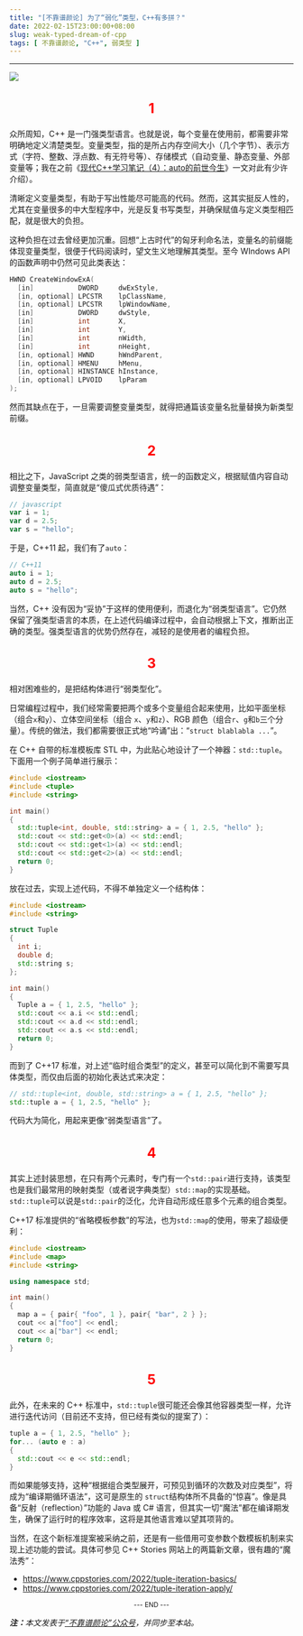 ```yaml
---
title: "[不靠谱颜论] 为了“弱化”类型，C++有多拼？"
date: 2022-02-15T23:00:00+08:00
slug: weak-typed-dream-of-cpp
tags: [ 不靠谱颜论, "C++", 弱类型 ]
---
```


---

<img src="/images/2022-02-15/code.png" style="max-width:400px"/>

<h2 style="text-align:center;color:red;font-size:24px">1</h2>

众所周知，C++ 是一门强类型语言。也就是说，每个变量在使用前，都需要非常明确地定义清楚类型。变量类型，指的是所占内存空间大小（几个字节）、表示方式（字符、整数、浮点数、有无符号等）、存储模式（自动变量、静态变量、外部变量等；我在之前《[现代C++学习笔记（4）：auto的前世今生]()》一文对此有少许介绍）。

清晰定义变量类型，有助于写出性能尽可能高的代码。然而，这其实挺反人性的，尤其在变量很多的中大型程序中，光是反复书写类型，并确保赋值与定义类型相匹配，就是很大的负担。

这种负担在过去曾经更加沉重。回想“上古时代”的匈牙利命名法，变量名的前缀能体现变量类型，很便于代码阅读时，望文生义地理解其类型。至今 WIndows API 的函数声明中仍然可见此类表达：

```cpp
HWND CreateWindowExA(
  [in]           DWORD     dwExStyle,
  [in, optional] LPCSTR    lpClassName,
  [in, optional] LPCSTR    lpWindowName,
  [in]           DWORD     dwStyle,
  [in]           int       X,
  [in]           int       Y,
  [in]           int       nWidth,
  [in]           int       nHeight,
  [in, optional] HWND      hWndParent,
  [in, optional] HMENU     hMenu,
  [in, optional] HINSTANCE hInstance,
  [in, optional] LPVOID    lpParam
);
```

然而其缺点在于，一旦需要调整变量类型，就得把通篇该变量名批量替换为新类型前缀。

<h2 style="text-align:center;color:red;font-size:24px">2</h2>

相比之下，JavaScript 之类的弱类型语言，统一的函数定义，根据赋值内容自动调整变量类型，简直就是“傻瓜式优质待遇”：

```javascript
// javascript
var i = 1;
var d = 2.5;
var s = "hello";
```

于是，C++11 起，我们有了`auto`：

```cpp
// C++11
auto i = 1;
auto d = 2.5;
auto s = "hello";
```

当然，C++ 没有因为“妥协”于这样的使用便利，而退化为“弱类型语言”。它仍然保留了强类型语言的本质，在上述代码编译过程中，会自动根据上下文，推断出正确的类型。强类型语言的优势仍然存在，减轻的是使用者的编程负担。

<h2 style="text-align:center;color:red;font-size:24px">3</h2>

相对困难些的，是把结构体进行“弱类型化”。

日常编程过程中，我们经常需要把两个或多个变量组合起来使用，比如平面坐标（组合`x`和`y`）、立体空间坐标（组合 `x`、`y`和`z`）、RGB 颜色（组合`r`、`g`和`b`三个分量）。传统的做法，我们都需要很正式地“吟诵”出：“`struct blablabla ...`”。

在 C++ 自带的标准模板库 STL 中，为此贴心地设计了一个神器：`std::tuple`。下面用一个例子简单进行展示：

```cpp
#include <iostream>
#include <tuple>
#include <string>

int main()
{
  std::tuple<int, double, std::string> a = { 1, 2.5, "hello" };
  std::cout << std::get<0>(a) << std::endl;
  std::cout << std::get<1>(a) << std::endl;
  std::cout << std::get<2>(a) << std::endl;
  return 0;
}
```

放在过去，实现上述代码，不得不单独定义一个结构体：

```cpp
#include <iostream>
#include <string>

struct Tuple
{
  int i;
  double d;
  std::string s;
};

int main()
{
  Tuple a = { 1, 2.5, "hello" };
  std::cout << a.i << std::endl;
  std::cout << a.d << std::endl;
  std::cout << a.s << std::endl;
  return 0;
}
```

而到了 C++17 标准，对上述“临时组合类型”的定义，甚至可以简化到不需要写具体类型，而仅由后面的初始化表达式来决定：

```cpp
// std::tuple<int, double, std::string> a = { 1, 2.5, "hello" };
std::tuple a = { 1, 2.5, "hello" };
```

代码大为简化，用起来更像“弱类型语言”了。

<h2 style="text-align:center;color:red;font-size:24px">4</h2>

其实上述封装思想，在只有两个元素时，专门有一个`std::pair`进行支持，该类型也是我们最常用的映射类型（或者说字典类型）`std::map`的实现基础。`std::tuple`可以说是`std::pair`的泛化，允许自动形成任意多个元素的组合类型。

C++17 标准提供的“省略模板参数”的写法，也为`std::map`的使用，带来了超级便利：

```cpp
#include <iostream>
#include <map>
#include <string>

using namespace std;

int main()
{
  map a = { pair{ "foo", 1 }, pair{ "bar", 2 } };
  cout << a["foo"] << endl;
  cout << a["bar"] << endl;
  return 0;
}
```

<h2 style="text-align:center;color:red;font-size:24px">5</h2>

此外，在未来的 C++ 标准中，`std::tuple`很可能还会像其他容器类型一样，允许进行迭代访问（目前还不支持，但已经有类似的提案了）：

```cpp
tuple a = { 1, 2.5, "hello" };
for... (auto e : a)
{
  std::cout << e << std::endl;
}
```

而如果能够支持，这种“根据组合类型展开，可预见到循环的次数及对应类型”，将成为“编译期循环语法”，这可是原生的 `struct`结构体所不具备的“惊喜”。像是具备“反射（reflection）”功能的 Java 或 C# 语言，但其实一切“魔法”都在编译期发生，确保了运行时的程序效率，这将是其他语言难以望其项背的。

当然，在这个新标准提案被采纳之前，还是有一些借用可变参数个数模板机制来实现上述功能的尝试。具体可参见 C++ Stories 网站上的两篇新文章，很有趣的“魔法秀”：

* <https://www.cppstories.com/2022/tuple-iteration-basics/>
* <https://www.cppstories.com/2022/tuple-iteration-apply/>

<center><small>--- END ---</small></center>

<i><b>注：</b>本文发表于[“不靠谱颜论”公众号](https://mp.weixin.qq.com/s/ppihXN8iG-Nzb6eDvr7KTw)，并同步至本站。</i>
